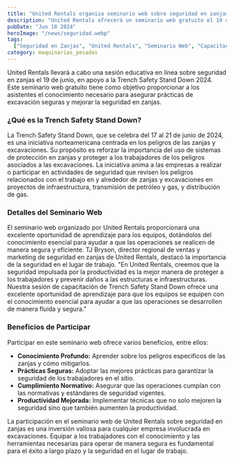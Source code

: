 ```yaml
---
title: "United Rentals organiza seminario web sobre seguridad en zanjas"
description: "United Rentals ofrecerá un seminario web gratuito el 19 de junio para enseñar las prácticas esenciales de seguridad en zanjas, en apoyo a la iniciativa Trench Safety Stand Down 2024"
pubDate: "Jun 18 2024"
heroImage: "/news/seguridad.webp"
tags:
  ["Seguridad en Zanjas", "United Rentals", "Seminario Web", "Capacitación en Seguridad"]
category: maquinarias_pesadas
---
```

United Rentals llevará a cabo una sesión educativa en línea sobre seguridad en zanjas el 19 de junio, en apoyo a la Trench Safety Stand Down 2024. Este seminario web gratuito tiene como objetivo proporcionar a los asistentes el conocimiento necesario para asegurar prácticas de excavación seguras y mejorar la seguridad en zanjas.
### ¿Qué es la Trench Safety Stand Down?
La Trench Safety Stand Down, que se celebra del 17 al 21 de junio de 2024, es una iniciativa norteamericana centrada en los peligros de las zanjas y excavaciones. Su propósito es reforzar la importancia del uso de sistemas de protección en zanjas y proteger a los trabajadores de los peligros asociados a las excavaciones. La iniciativa anima a las empresas a realizar o participar en actividades de seguridad que revisen los peligros relacionados con el trabajo en y alrededor de zanjas y excavaciones en proyectos de infraestructura, transmisión de petróleo y gas, y distribución de gas.
### Detalles del Seminario Web
El seminario web organizado por United Rentals proporcionará una excelente oportunidad de aprendizaje para los equipos, dotándolos del conocimiento esencial para ayudar a que las operaciones se realicen de manera segura y eficiente. TJ Bryson, director regional de ventas y marketing de seguridad en zanjas de United Rentals, destacó la importancia de la seguridad en el lugar de trabajo. "En United Rentals, creemos que la seguridad impulsada por la productividad es la mejor manera de proteger a los trabajadores y prevenir daños a las estructuras e infraestructuras. Nuestra sesión de capacitación de Trench Safety Stand Down ofrece una excelente oportunidad de aprendizaje para que los equipos se equipen con el conocimiento esencial para ayudar a que las operaciones se desarrollen de manera fluida y segura."
### Beneficios de Participar
Participar en este seminario web ofrece varios beneficios, entre ellos:
- **Conocimiento Profundo:** Aprender sobre los peligros específicos de las zanjas y cómo mitigarlos.
- **Prácticas Seguras:** Adoptar las mejores prácticas para garantizar la seguridad de los trabajadores en el sitio.
- **Cumplimiento Normativo:** Asegurar que las operaciones cumplan con las normativas y estándares de seguridad vigentes.
- **Productividad Mejorada:** Implementar técnicas que no solo mejoren la seguridad sino que también aumenten la productividad.

La participación en el seminario web de United Rentals sobre seguridad en zanjas es una inversión valiosa para cualquier empresa involucrada en excavaciones. Equipar a los trabajadores con el conocimiento y las herramientas necesarias para operar de manera segura es fundamental para el éxito a largo plazo y la seguridad en el lugar de trabajo.